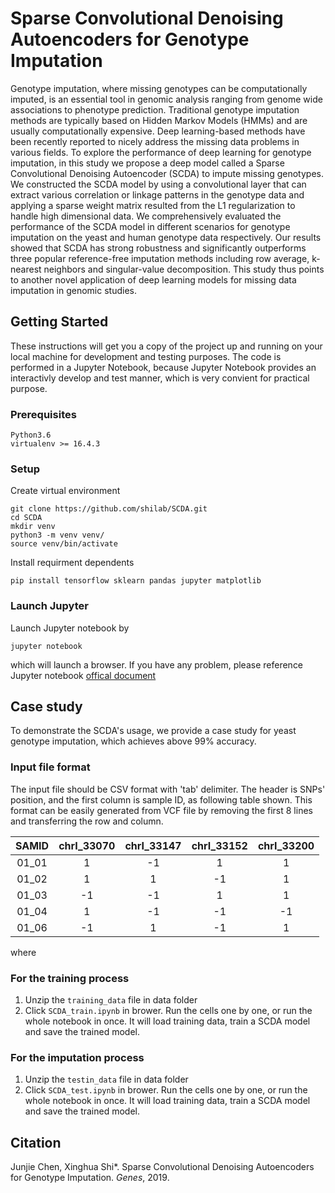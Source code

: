 # Sparse Convolutional Denoising Autoencoders for Genotype Imputation
Genotype imputation, where missing genotypes can be computationally imputed, is an essential tool in genomic analysis ranging from genome wide associations to phenotype prediction. Traditional genotype imputation methods are typically based on Hidden Markov Models (HMMs) and are usually computationally expensive. Deep learning-based methods have been recently reported to nicely address the missing data problems in various fields. To explore the performance of deep learning for genotype imputation, in this study we propose a deep model called a Sparse Convolutional Denoising Autoencoder (SCDA) to impute missing genotypes. We constructed the SCDA model by using a convolutional layer that can extract various correlation or linkage patterns in the genotype data and applying a sparse weight matrix resulted from the L1 regularization to handle high dimensional data. We comprehensively evaluated the performance of the SCDA model in different scenarios for genotype imputation on the yeast and human genotype data respectively. Our results showed that SCDA has strong robustness and significantly outperforms three popular reference-free imputation methods including row average, k-nearest neighbors and singular-value decomposition. This study thus points to another novel application of deep learning models for missing data imputation in genomic studies. 

## Getting Started
These instructions will get you a copy of the project up and running on your local machine for development and testing purposes. The code is performed in a Jupyter Notebook, because Jupyter Notebook provides an interactivly develop and test manner, which is very convient for practical purpose. 

### Prerequisites
```
Python3.6 
virtualenv >= 16.4.3
```

### Setup
Create virtual environment
```
git clone https://github.com/shilab/SCDA.git
cd SCDA
mkdir venv
python3 -m venv venv/
source venv/bin/activate
```

Install requirment dependents
```
pip install tensorflow sklearn pandas jupyter matplotlib
```

### Launch Jupyter
Launch Jupyter notebook  by 
``` 
jupyter notebook 
```
which will launch a browser. If you have any problem, please reference Jupyter notebook [offical document](https://jupyter-notebook.readthedocs.io/en/stable/)

## Case study 
To demonstrate the SCDA's usage, we provide a case study for yeast genotype imputation, which achieves above 99% accuracy.

### Input file format 
The input file should be CSV format with 'tab' delimiter. The header is SNPs' position, and the first column is sample ID, as following table shown. This format can be easily generated from VCF file by removing the first 8 lines and transferring the row and column.

| SAMID | chrI_33070 | chrI_33147 | chrI_33152 | chrI_33200 |
|:-----:|:----------:|:----------:|:----------:|:----------:|
| 01_01 |      1     |     -1     |      1     |      1     |
| 01_02 |      1     |      1     |     -1     |      1     |
| 01_03 |     -1     |     -1     |      1     |      1     |
| 01_04 |      1     |     -1     |     -1     |     -1     |
| 01_06 |     -1     |      1     |     -1     |      1     |

where 

### For the training process 
1. Unzip the `training_data` file in data folder 
2. Click `SCDA_train.ipynb` in brower. Run the cells one by one, or run the whole notebook in once. It will load training data, train a SCDA model and save the trained model.


### For the imputation process
1. Unzip the `testin_data` file in data folder 
2. Click `SCDA_test.ipynb` in brower. Run the cells one by one, or run the whole notebook in once. It will load training data, train a SCDA model and save the trained model.


## Citation
Junjie Chen, Xinghua Shi\*. Sparse Convolutional Denoising Autoencoders for Genotype Imputation. *Genes*, 2019.